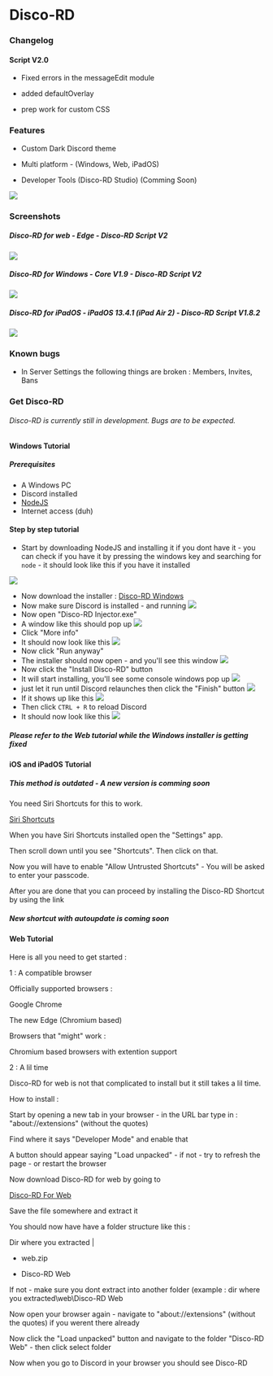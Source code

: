 
# Disco-RD

  

### Changelog

  

#### Script V2.0

- Fixed errors in the messageEdit module

- added defaultOverlay

- prep work for custom CSS

  

### Features

  

- Custom Dark Discord theme

- Multi platform - (Windows, Web, iPadOS)

- Developer Tools (Disco-RD Studio) (Comming Soon)

  
  

![](https://github.com/FiskDk/discord-security-exploiting/raw/master/disco-rd.png)

  

### Screenshots

  

##### Disco-RD for web - Edge - Disco-RD Script V2

![](https://github.com/FiskDk/disco-rd/blob/master/Assets/Web-Edge-Disco-RD-Script-2.png)

  

##### Disco-RD for Windows - Core V1.9 - Disco-RD Script V2

![](https://github.com/FiskDk/disco-rd/blob/master/Assets/Windows-Core-1-9-Disco-RD-Script-2.png)

  

##### Disco-RD for iPadOS - iPadOS 13.4.1 (iPad Air 2) - Disco-RD Script V1.8.2

![](https://github.com/FiskDk/disco-rd/blob/master/Assets/iPadOS-13-4-1-Disco-RD-Script-1-8-2.png)

  

### Known bugs

- In Server Settings the following things are broken : Members, Invites, Bans

  

### Get Disco-RD

###### Disco-RD is currently still in development. Bugs are to be expected.

  

#### Windows Tutorial
##### Prerequisites 
  * A Windows PC
  * Discord installed
  * [NodeJS]("[https://nodejs.org/en/](https://nodejs.org/en/)")
  * Internet access (duh)

#### Step by step tutorial
* Start by downloading NodeJS and installing it if you dont have it - you can check if you have it by pressing the windows key and searching for `node` - it should look like this if you have it installed

![](https://raw.githubusercontent.com/FiskDk/disco-rd/master/Assets/win/nodejs_check.png)

* Now download the installer : [Disco-RD Windows]("https://raw.githubusercontent.com/FiskDk/Disco-RD-Windows-Installer/blob/master/Disco-RD%20Injector.exe")
* Now make sure Discord is installed - and running
![](https://raw.githubusercontent.com/FiskDk/disco-rd/master/Assets/win/discord_running.png)
* Now open "Disco-RD Injector.exe"
* A window like this should pop up
![](https://raw.githubusercontent.com/FiskDk/disco-rd/master/Assets/win/protect.png)
* Click "More info"
*  It should now look like this
![](https://raw.githubusercontent.com/FiskDk/disco-rd/master/Assets/win/more_info.png)
* Now click "Run anyway"
* The installer should now open - and you'll see this window
![](https://raw.githubusercontent.com/FiskDk/disco-rd/master/Assets/win/rd_gui_first.png)
* Now click the "Install Disco-RD" button
* It will start installing, you'll see some console windows pop up
![](https://raw.githubusercontent.com/FiskDk/disco-rd/master/Assets/win/installing.png)
* just let it run until Discord relaunches then click the "Finish" button
![](https://raw.githubusercontent.com/FiskDk/disco-rd/master/Assets/win/guiDone.png)
* If it shows up like this 
![](https://raw.githubusercontent.com/FiskDk/disco-rd/master/Assets/win/if-only-black.png)
* Then click `CTRL + R` to reload Discord
* It should now look like this
![](https://raw.githubusercontent.com/FiskDk/disco-rd/master/Assets/win/done.png)
##### Please refer to the Web tutorial while the Windows installer is getting fixed

  

#### iOS and iPadOS Tutorial

  

##### This method is outdated - A new version is comming soon

You need Siri Shortcuts for this to work.

  

[Siri Shortcuts](https://apps.apple.com/us/app/shortcuts/id915249334)

  

When you have Siri Shortcuts installed open the "Settings" app.

Then scroll down until you see "Shortcuts". Then click on that.

Now you will have to enable "Allow Untrusted Shortcuts" - You will be asked to enter your passcode.

After you are done that you can proceed by installing the Disco-RD Shortcut by using the link

  

##### New shortcut with autoupdate is coming soon

  

#### Web Tutorial

  

Here is all you need to get started :

  

1 : A compatible browser

  

Officially supported browsers :

Google Chrome

The new Edge (Chromium based)

  

Browsers that "might" work :

Chromium based browsers with extention support

  

2 : A lil time

  

Disco-RD for web is not that complicated to install but it still takes a lil time.

  

How to install :

  

Start by opening a new tab in your browser - in the URL bar type in : "about://extensions" (without the quotes)

  

Find where it says "Developer Mode" and enable that

  

A button should appear saying "Load unpacked" - if not - try to refresh the page - or restart the browser

  

Now download Disco-RD for web by going to

  

[Disco-RD For Web](https://raw.githubusercontent.com/FiskDk/discord-security-exploiting/master/Disco-RD%20For%20Web.zip)

  

Save the file somewhere and extract it

  

You should now have have a folder structure like this :

  

Dir where you extracted |

- web.zip

- Disco-RD Web

  

If not - make sure you dont extract into another folder (example : dir where you extracted\web\Disco-RD Web

  

Now open your browser again - navigate to "about://extensions" (without the quotes) if you werent there already

  

Now click the "Load unpacked" button and navigate to the folder "Disco-RD Web" - then click select folder

  

Now when you go to Discord in your browser you should see Disco-RD